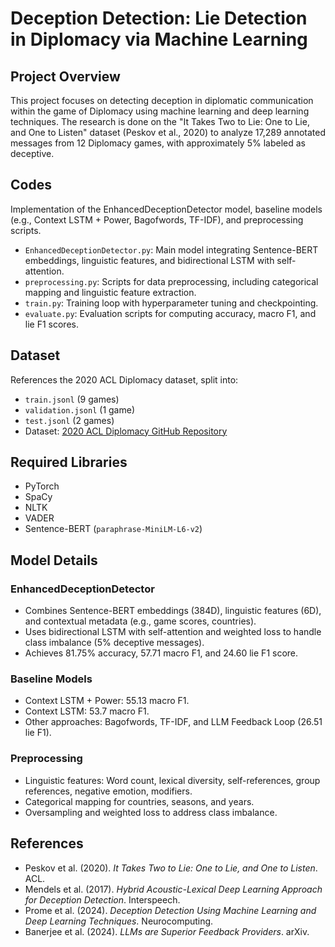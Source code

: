 # Deception Detection: Lie Detection in Diplomacy via Machine Learning

## Project Overview
This project focuses on detecting deception in diplomatic communication within the game of Diplomacy using machine learning and deep learning techniques. The research is done on the "It Takes Two to Lie: One to Lie, and One to Listen" dataset (Peskov et al., 2020) to analyze 17,289 annotated messages from 12 Diplomacy games, with approximately 5% labeled as deceptive.

## Codes
Implementation of the EnhancedDeceptionDetector model, baseline models (e.g., Context LSTM + Power, Bagofwords, TF-IDF), and preprocessing scripts.
- `EnhancedDeceptionDetector.py`: Main model integrating Sentence-BERT embeddings, linguistic features, and bidirectional LSTM with self-attention.
- `preprocessing.py`: Scripts for data preprocessing, including categorical mapping and linguistic feature extraction.
- `train.py`: Training loop with hyperparameter tuning and checkpointing.
- `evaluate.py`: Evaluation scripts for computing accuracy, macro F1, and lie F1 scores.

## Dataset
References the 2020 ACL Diplomacy dataset, split into:
- `train.jsonl` (9 games)
- `validation.jsonl` (1 game)
- `test.jsonl` (2 games)
- Dataset: [2020 ACL Diplomacy GitHub Repository](https://github.com/palak-b19/Deception-Detection)

## Required Libraries
- PyTorch
- SpaCy
- NLTK
- VADER
- Sentence-BERT (`paraphrase-MiniLM-L6-v2`)

## Model Details

### EnhancedDeceptionDetector
- Combines Sentence-BERT embeddings (384D), linguistic features (6D), and contextual metadata (e.g., game scores, countries).
- Uses bidirectional LSTM with self-attention and weighted loss to handle class imbalance (5% deceptive messages).
- Achieves 81.75% accuracy, 57.71 macro F1, and 24.60 lie F1 score.

### Baseline Models
- Context LSTM + Power: 55.13 macro F1.
- Context LSTM: 53.7 macro F1.
- Other approaches: Bagofwords, TF-IDF, and LLM Feedback Loop (26.51 lie F1).

### Preprocessing
- Linguistic features: Word count, lexical diversity, self-references, group references, negative emotion, modifiers.
- Categorical mapping for countries, seasons, and years.
- Oversampling and weighted loss to address class imbalance.

## References
- Peskov et al. (2020). *It Takes Two to Lie: One to Lie, and One to Listen*. ACL.
- Mendels et al. (2017). *Hybrid Acoustic-Lexical Deep Learning Approach for Deception Detection*. Interspeech.
- Prome et al. (2024). *Deception Detection Using Machine Learning and Deep Learning Techniques*. Neurocomputing.
- Banerjee et al. (2024). *LLMs are Superior Feedback Providers*. arXiv.
